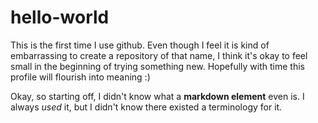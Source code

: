 # hello-world
This is the first time I use github. Even though I feel it is kind of embarrassing to create a repository of that name, I think it's okay to feel small in the beginning of  trying something new. Hopefully with time this profile will flourish into meaning :)

Okay, so starting off, I didn't know what a **markdown element** even is. I always _used_ it, but I didn't know there existed a terminology for it.
